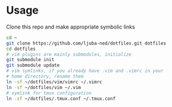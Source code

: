 # Usage

Clone this repo and make appropriate symbolic links

```bash
cd ~
git clone https://github.com/ljuba-ned/dotfiles.git dotfiles
cd dotfiles
# vim plugins are mainly submodules, initialize
git submodule init
git submodule update
# vim symlinks, if you already have .vim and .vimrc in your
# home directory, rename them
ln -sf ~/dotfiles/vim/vimrc ~/.vimrc
ln -sf ~/dotfiles/vim ~/.vim
# symlink for tmux configuration
ln -sf ~/dotfiles/.tmux.conf ~/.tmux.conf
```

